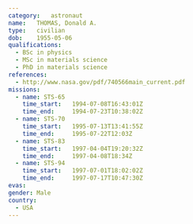 ```yaml
---
category:	astronaut
name:	THOMAS, Donald A.
type:	civilian
dob:	1955-05-06
qualifications:
  - BSc in physics
  - MSc in materials science
  - PhD in materials science
references:
  - http://www.nasa.gov/pdf/740566main_current.pdf
missions:
  - name: STS-65
    time_start:   1994-07-08T16:43:01Z
    time_end:     1994-07-23T10:38:02Z
  - name: STS-70
    time_start:   1995-07-13T13:41:55Z
    time_end:     1995-07-22T12:03Z
  - name: STS-83
    time_start:   1997-04-04T19:20:32Z
    time_end:     1997-04-08T18:34Z
  - name: STS-94
    time_start:   1997-07-01T18:02:02Z
    time_end:     1997-07-17T10:47:30Z
evas:
gender:	Male
country:
  - USA
---
```

